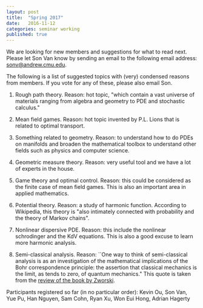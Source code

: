 ```yaml
---
layout: post
title:  "Spring 2017"
date:   2016-11-12
categories: seminar working
published: true
---
```


We are looking for new members and suggestions for what to read next. Please let Son Van know by sending an email to the following email address: <sonv@andrew.cmu.edu>.

The following is a list of suggested topics with (very) condensed reasons from members. If you vote for any of these, please also email Son.

1. Rough path theory. Reason: hot topic, "which contain a vast universe of materials ranging from algebra and geometry to PDE and stochastic calculus."

2. Mean field games. Reason: hot topic invented by P.L. Lions that is related to optimal transport.

3. Something related to geometry. Reason: to understand how to do PDEs on manifolds and broaden the mathematical toolbox to understand other fields such as physics and computer science.

4. Geometric measure theory. Reason: very useful tool and we have a lot of experts in the house.

5. Game theory and optimal control. Reason: this could be considered as the finite case of mean field games. This is also an important area in applied mathematics.

6. Potential theory. Reason: a study of harmonic function. According to Wikipedia, this theory is "also intimately connected with probability and the theory of Markov chains".

7. Nonlinear dispersive PDE. Reason: this include the nonlinear schrodinger and the KdV equations. This is also a good excuse to learn more harmonic analysis.

8. Semi-classical analysis. Reason: ``One way to think of semi-classical analysis is as an investigation of the mathematical implications of the Bohr correspondence principle: the assertion that
classical mechanics is the limit, as  tends to zero, of quantum mechanics." This quote is taken from the [review of the book by Zworski](http://www.ams.org/journals/bull/2013-50-04/S0273-0979-2013-01409-5/S0273-0979-2013-01409-5.pdf).

Participants registered so far (in no particular order): Kevin Ou, Son Van, Yue Pu, Han Nguyen, Sam Cohn, Ryan Xu, Won Eui Hong, Adrian Hagerty
